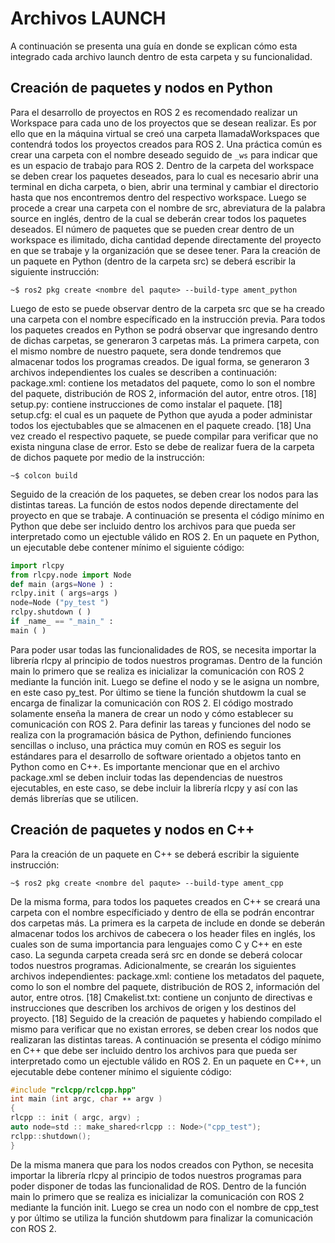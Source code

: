 # Archivos LAUNCH

A continuación se presenta una guía en donde se explican cómo esta integrado cada archivo launch dentro de esta carpeta y su funcionalidad.

## Creación de paquetes y nodos en Python
Para el desarrollo de proyectos en ROS 2 es recomendado realizar un Workspace para
cada uno de los proyectos que se desean realizar. Es por ello que en la máquina virtual se creó
una carpeta llamadaWorkspaces que contendrá todos los proyectos creados para ROS 2. Una
práctica común es crear una carpeta con el nombre deseado seguido de `_ws` para indicar
que es un espacio de trabajo para ROS 2. Dentro de la carpeta del workspace se deben crear
los paquetes deseados, para lo cual es necesario abrir una terminal en dicha carpeta, o bien,
abrir una terminal y cambiar el directorio hasta que nos encontremos dentro del respectivo
workspace. Luego se procede a crear una carpeta con el nombre de src, abreviatura de la
palabra source en inglés, dentro de la cual se deberán crear todos los paquetes deseados. El
número de paquetes que se pueden crear dentro de un workspace es ilimitado, dicha cantidad
depende directamente del proyecto en que se trabaje y la organización que se desee tener.
Para la creación de un paquete en Python (dentro de la carpeta src) se deberá escribir
la siguiente instrucción:
```console
~$ ros2 pkg create <nombre del paqute> --build-type ament_python
```


Luego de esto se puede observar dentro de la carpeta src que se ha creado una carpeta con
el nombre específicado en la instrucción previa. Para todos los paquetes creados en Python
se podrá observar que ingresando dentro de dichas carpetas, se generaron 3 carpetas más. La
primera carpeta, con el mismo nombre de nuestro paquete, sera donde tendremos que almacenar
todos los programas creados. De igual forma, se generaron 3 archivos independientes
los cuales se describen a continuación:
package.xml: contiene los metadatos del paquete, como lo son el nombre del paquete,
distribución de ROS 2, información del autor, entre otros. [18]
setup.py: contiene instrucciones de como instalar el paquete. [18]
setup.cfg: el cual es un paquete de Python que ayuda a poder administar todos los
ejectubables que se almacenen en el paquete creado. [18]
Una vez creado el respectivo paquete, se puede compilar para verificar que no exista
ninguna clase de error. Esto se debe de realizar fuera de la carpeta de dichos paquete por
medio de la instrucción:
```console
~$ colcon build
```


Seguido de la creación de los paquetes, se deben crear los nodos para las distintas tareas.
La función de estos nodos depende directamente del proyecto en que se trabaje. A continuación
se presenta el código mínimo en Python que debe ser incluido dentro los archivos para
que pueda ser interpretado como un ejectuble válido en ROS 2. En un paquete en Python,
un ejecutable debe contener mínimo el siguiente código:
```python
import rlcpy
from rlcpy.node import Node
def main (args=None ) :
rclpy.init ( args=args )
node=Node ("py_test ")
rclpy.shutdown ( )
if _name_ == "_main_" :
main ( )
```
Para poder usar todas las funcionalidades de ROS, se necesita importar la librería rlcpy
al principio de todos nuestros programas. Dentro de la función main lo primero que se realiza
es inicializar la comunicación con ROS 2 mediante la función init. Luego se define el nodo y
se le asigna un nombre, en este caso py_test. Por último se tiene la función shutdowm la cual
se encarga de finalizar la comunicación con ROS 2. El código mostrado solamente enseña
la manera de crear un nodo y cómo establecer su comunicación con ROS 2. Para definir
las tareas y funciones del nodo se realiza con la programación básica de Python, definiendo
funciones sencillas o incluso, una práctica muy común en ROS es seguir los estándares para
el desarrollo de software orientado a objetos tanto en Python como en C++. 
Es importante mencionar que en el archivo package.xml se deben incluir todas las dependencias
de nuestros ejecutables, en este caso, se debe incluir la librería rlcpy y así con
las demás librerías que se utilicen.

## Creación de paquetes y nodos en C++
Para la creación de un paquete en C++ se deberá escribir la siguiente instrucción:
```console
~$ ros2 pkg create <nombre del paqute> --build-type ament_cpp
```
De la misma forma, para todos los paquetes creados en C++ se creará una carpeta con
el nombre específiciado y dentro de ella se podrán encontrar dos carpetas más. La primera
es la carpeta de include en donde se deberán almacenar todos los archivos de cabecera o los
header files en inglés, los cuales son de suma importancia para lenguajes como C y C++
en este caso. La segunda carpeta creada será src en donde se deberá colocar todos nuestros
programas. Adicionalmente, se crearán los siguientes archivos independientes:
package.xml: contiene los metadatos del paquete, como lo son el nombre del paquete,
distribución de ROS 2, información del autor, entre otros. [18]
Cmakelist.txt: contiene un conjunto de directivas e instrucciones que describen los
archivos de origen y los destinos del proyecto. [18]
Seguido de la creación de paquetes y habiendo compilado el mismo para verificar que no
existan errores, se deben crear los nodos que realizaran las distintas tareas. A continuación
se presenta el código mínimo en C++ que debe ser incluido dentro los archivos para que
pueda ser interpretado como un ejectuble válido en ROS 2. En un paquete en C++, un
ejecutable debe contener mínimo el siguiente código:
```cpp
#include "rclcpp/rclcpp.hpp"
int main (int argc, char ∗∗ argv )
{
rlcpp :: init ( argc, argv) ;
auto node=std :: make_shared<rlcpp :: Node>("cpp_test");
rclpp::shutdown();
}
```
De la misma manera que para los nodos creados con Python, se necesita importar la
librería rlcpy al principio de todos nuestros programas para poder disponer de todas las
funcionalidad de ROS. Dentro de la función main lo primero que se realiza es inicializar la
comunicación con ROS 2 mediante la función init. Luego se crea un nodo con el nombre
de cpp_test y por último se utiliza la función shutdowm para finalizar la comunicación con
ROS 2.
